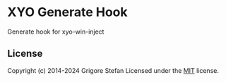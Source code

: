 # XYO Generate Hook

Generate hook for xyo-win-inject

## License

Copyright (c) 2014-2024 Grigore Stefan
Licensed under the [MIT](LICENSE) license.
